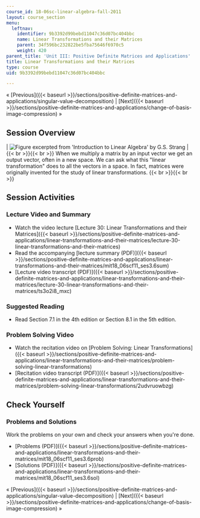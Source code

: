 ```yaml
---
course_id: 18-06sc-linear-algebra-fall-2011
layout: course_section
menu:
  leftnav:
    identifier: 9b3392d99bebd11047c36d07bc404bbc
    name: Linear Transformations and their Matrices
    parent: 34f596bc232822be5fba75646f6970c5
    weight: 420
parent_title: 'Unit III: Positive Definite Matrices and Applications'
title: Linear Transformations and their Matrices
type: course
uid: 9b3392d99bebd11047c36d07bc404bbc

---
```


« [Previous]({{< baseurl >}}/sections/positive-definite-matrices-and-applications/singular-value-decomposition) | [Next]({{< baseurl >}}/sections/positive-definite-matrices-and-applications/change-of-basis-image-compression) »

Session Overview
----------------

| ![Figure excerpted from 'Introduction to Linear Algebra' by G.S. Strang](/coursemedia/18-06sc-linear-algebra-fall-2011/94cdc4af9e1094bf8301b6eca90fa986_3_6.jpg) |  {{< br >}}{{< br >}} When we multiply a matrix by an input vector we get an output vector, often in a new space. We can ask what this "linear transformation" does to all the vectors in a space. In fact, matrices were originally invented for the study of linear transformations. {{< br >}}{{< br >}}  

Session Activities
------------------

### Lecture Video and Summary

*   Watch the video lecture [Lecture 30: Linear Transformations and their Matrices]({{< baseurl >}}/sections/positive-definite-matrices-and-applications/linear-transformations-and-their-matrices/lecture-30-linear-transformations-and-their-matrices)
*   Read the accompanying [lecture summary (PDF)]({{< baseurl >}}/sections/positive-definite-matrices-and-applications/linear-transformations-and-their-matrices/mit18_06scf11_ses3.6sum)
*   [Lecture video transcript (PDF)]({{< baseurl >}}/sections/positive-definite-matrices-and-applications/linear-transformations-and-their-matrices/lecture-30-linear-transformations-and-their-matrices/ts3o2i8_mxc)

### Suggested Reading

*   Read Section 7.1 in the 4th edition or Section 8.1 in the 5th edition.

### Problem Solving Video

*   Watch the recitation video on [Problem Solving: Linear Transformations]({{< baseurl >}}/sections/positive-definite-matrices-and-applications/linear-transformations-and-their-matrices/problem-solving-linear-transformations)
*   [Recitation video transcript (PDF)]({{< baseurl >}}/sections/positive-definite-matrices-and-applications/linear-transformations-and-their-matrices/problem-solving-linear-transformations/2udvruowbzg)

Check Yourself
--------------

### Problems and Solutions

Work the problems on your own and check your answers when you're done.

*   [Problems (PDF)]({{< baseurl >}}/sections/positive-definite-matrices-and-applications/linear-transformations-and-their-matrices/mit18_06scf11_ses3.6prob)
*   [Solutions (PDF)]({{< baseurl >}}/sections/positive-definite-matrices-and-applications/linear-transformations-and-their-matrices/mit18_06scf11_ses3.6sol)

« [Previous]({{< baseurl >}}/sections/positive-definite-matrices-and-applications/singular-value-decomposition) | [Next]({{< baseurl >}}/sections/positive-definite-matrices-and-applications/change-of-basis-image-compression) »